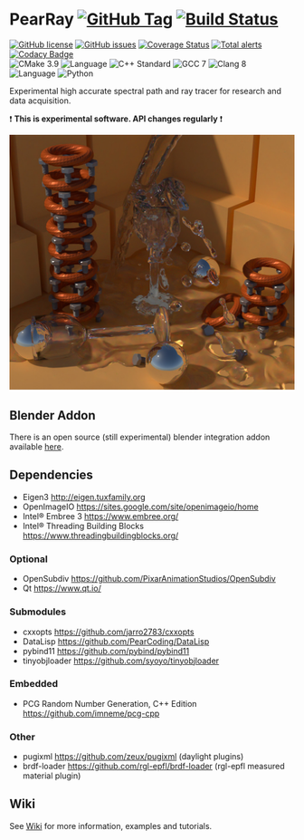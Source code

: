 # PearRay [![GitHub Tag](https://img.shields.io/github/tag/PearCoding/PearRay.svg)](https://github.com/PearCoding/PearRay/releases) [![Build Status](https://travis-ci.org/PearCoding/PearRay.svg?branch=master)](https://travis-ci.org/PearCoding/PearRay)

[![GitHub license](https://img.shields.io/badge/license-MIT-blue.svg)](https://raw.githubusercontent.com/PearCoding/PearRay/master/LICENSE)
[![GitHub issues](https://img.shields.io/github/issues/PearCoding/PearRay.svg)](https://github.com/PearCoding/PearRay/issues)
[![Coverage Status](https://coveralls.io/repos/github/PearCoding/PearRay/badge.svg?branch=master)](https://coveralls.io/github/PearCoding/PearRay?branch=master)
[![Total alerts](https://img.shields.io/lgtm/alerts/g/PearCoding/PearRay.svg?logo=lgtm&logoWidth=18)](https://lgtm.com/projects/g/PearCoding/PearRay/alerts/)
[![Codacy Badge](https://api.codacy.com/project/badge/Grade/48a91c3c277d4aa4ae76ff940e4bcf07)](https://www.codacy.com/app/PearCoding/PearRay?utm_source=github.com&amp;utm_medium=referral&amp;utm_content=PearCoding/PearRay&amp;utm_campaign=Badge_Grade)\
![CMake 3.9](https://img.shields.io/badge/CMake-3.9+-green.svg)
![Language](https://img.shields.io/badge/language-c++-blue.svg)
![C++ Standard](https://img.shields.io/badge/std-c++17-blue.svg)
![GCC 7](https://img.shields.io/badge/GCC-7+-blue.svg)
![Clang 8](https://img.shields.io/badge/Clang-8+-blue.svg)
![Language](https://img.shields.io/badge/language-Python-orange.svg)
![Python](https://img.shields.io/badge/Python-3.5+-orange.svg)

Experimental high accurate spectral path and ray tracer for research and data acquisition.

:exclamation: **This is experimental software. API changes regularly** :exclamation:

![Example render by PearRay. Modeled with Blender 2.80](examples/complex.jpeg)

## Blender Addon

There is an open source (still experimental) blender integration addon available [here](https://github.com/PearCoding/PearRay-Blender).

## Dependencies

- Eigen3 <http://eigen.tuxfamily.org>
- OpenImageIO <https://sites.google.com/site/openimageio/home>
- Intel® Embree 3 <https://www.embree.org/>
- Intel® Threading Building Blocks <https://www.threadingbuildingblocks.org/>

### Optional

- OpenSubdiv <https://github.com/PixarAnimationStudios/OpenSubdiv>
- Qt <https://www.qt.io/>

### Submodules

- cxxopts <https://github.com/jarro2783/cxxopts>
- DataLisp <https://github.com/PearCoding/DataLisp>
- pybind11 <https://github.com/pybind/pybind11>
- tinyobjloader <https://github.com/syoyo/tinyobjloader>

### Embedded

- PCG Random Number Generation, C++ Edition <https://github.com/imneme/pcg-cpp>

### Other

- pugixml <https://github.com/zeux/pugixml> (daylight plugins)
- brdf-loader <https://github.com/rgl-epfl/brdf-loader> (rgl-epfl measured material plugin)

## Wiki

See [Wiki](https://github.com/PearCoding/PearRay/wiki) for more information, examples and tutorials.
